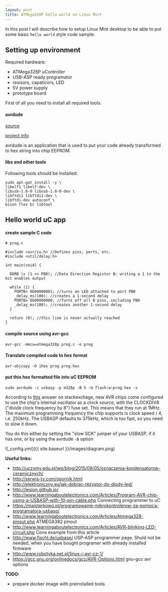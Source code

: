 ```yaml
---
layout: post
title: ATMega328P hello world on Linux Mint
---
```


In this post I will describe how to setup Linux Mint desktop to be able to put some basic `hello world` style code sample.

## Setting up environment

Required hardware:

- ATMega328P uController
- USB-ASP ready programator
- resisors, capaticors, LED
- 5V power supply
- prototype board

First of all you need to install all required tools.

#### avrdude
[source](http://savannah.nongnu.org/projects/avrdude)

[project info](http://www.nongnu.org/avrdude/user-manual/avrdude_toc.html#SEC_Contents)

avrdude is an application that is used to put your code already transformed to hex string into chip EEPROM.

#### libs and other tools

Following tools should be installed:

```
sudo apt-gat install -y \
libelf1 libelf-dev \
libusb-1.0-0 libusb-1.0-0-dev \
libftdi1 libftdi1-dev \
libftdi-dev autoconf \
bison flex bc libtool
```


## Hello world uC app

#### create sample C code
```
# prog.c

#include <avr/io.h> //Defines pins, ports, etc.
#include <util/delay.h>

int main(void) {

  DDRB |= (1 << PB0); //Data Direction Register B: writing a 1 to the bit enables output

  while (1) {
    PORTB= 0b00000001; //turns on LED attached to port PB0
    _delay_ms(100); //creates a 1-second delay
    PORTB= 0b00000000; //Turns off all B pins, including PB0
    _delay_ms(100); //creates another 1-second delay
  }

  return (0); //this line is never actually reached
}
```

#### compile source using avr-gcc
`avr-gcc -mmcu=atmega328p prog.c -o prog`

#### Translate compiled code to hex format
`avr-objcopy -O ihex prog prog.hex`

#### put this hex formatted file into uC EEPROM
`sudo avrdude -c usbasp -p m328p -B 5 -U flash:w:prog.hex -v`

According to [this](http://electronics.stackexchange.com/a/181900) answer on stackexchage, new AVR chips come configured to use the chip's internal oscillator as a clock source, with the CLOCKDIV8 ("divide clock frequency by 8") fuse set. This means that they run at 1MHz. The maximum programming frequency the chip supports is clock speed / 4, i.e. 250kHz. The USBASP defaults to 375kHz, which is too fast, so you need to slow it down.

You do this either by setting the "slow SCK" jumper of your USBASP, if it has one, or by using the avrdude `-B` option

![_config.yml]({{ site.baseurl }}/images/diagram.png)

**Useful links:**

- http://uczymy.edu.pl/wp/blog/2015/09/05/oznaczenia-kondensatorow-ceramicznych/
- http://serwis-tv.com/opornik.html
- http://elektroniczny.eu/jak-dobrac-rezystor-do-diody-led/
- http://lesion.github.io/
- http://www.learningaboutelectronics.com/Articles/Program-AVR-chip-using-a-USBASP-with-10-pin-cable.php Connecting programmer to uC
- https://majsterkowo.pl/programowanie-mikrokontrolerow-za-pomoca-programatora-usbasp/
- http://www.learningaboutelectronics.com/Articles/Atmega328-pinout.php ATMEGA382 pinout
- http://www.learningaboutelectronics.com/Articles/AVR-blinking-LED-circuit.php Cone example from this article
- http://www.fischl.de/usbasp/ USP-ASP programmer page. Shuld not be needed, when you have bought programer with already installed firmware
- http://www.robotyka.net.pl/linux-i-avr-cz-1/
- https://gcc.gnu.org/onlinedocs/gcc/AVR-Options.html gnu-gcc avr options


**TODO:**

- prepare docker image with preinstalled tools
